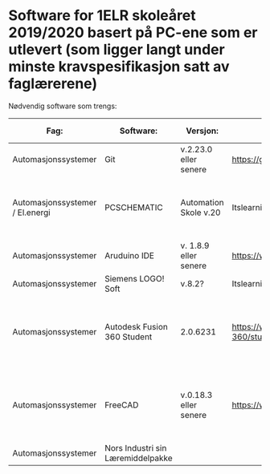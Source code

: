 # Software for 1ELR skoleåret 2019/2020 basert på PC-ene som er utlevert (som ligger langt under minste kravspesifikasjon satt av faglærerene)

Nødvendig software som trengs:

|  Fag:      | Software:          | Versjon:  |Link / Hvor den lastes ned: | Må brukes? |
|------------|--------------------|-----------|----------------------------|----------- |
| Automasjonssystemer |Git| v.2.23.0 eller senere | https://git-scm.com/downloads | Ja |
| Automasjonssystemer / El.energi|PCSCHEMATIC| Automation Skole v.20 | Itslearning (Kuben internt) |Ja, kan evt. brukes i tillegg med EPLAN |
| Automasjonssystemer     | Aruduino IDE |v. 1.8.9 eller senere | https://www.arduino.cc/en/Main/Software | Ja |
| Automasjonssystemer     | Siemens LOGO! Soft |v.8.2? | Itslearning (Kuben internt) | Ja |
| Automasjonssystemer     | Autodesk Fusion 360 Student  |2.0.6231 | https://www.autodesk.com/products/fusion-360/students-teachers-educators | Ja, men skole-PC'en har problemer med å takle dette |
| Automasjonssystemer     | FreeCAD  | v.0.18.3 eller senere | https://www.freecadweb.org/ | Ja, men skole-PC'en har problemer med å takle dette |
| Automasjonssystemer     | Nors Industri sin Læremiddelpakke  |  |  |
